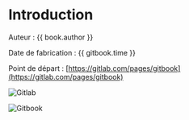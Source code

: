 # Introduction

Auteur : {{ book.author }}

Date de fabrication : {{ gitbook.time }}

Point de départ : [https://gitlab.com/pages/gitbook](https://gitlab.com/pages/gitbook)

![Gitlab](https://about.gitlab.com/images/press/logo/svg/gitlab-logo-1-color-black-rgb.svg)

![Gitbook](https://pbs.twimg.com/profile_images/801386800044527616/2r9Bf4lE_400x400.jpg)

